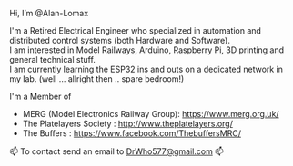 Hi, I’m @Alan-Lomax

I'm a Retired Electrical Engineer who specialized in automation and distributed control systems (both Hardware and Software).<br> 
I am interested in Model Railways, Arduino, Raspberry Pi, 3D printing and general technical stuff. <br>
I am currently learning the ESP32 ins and outs on a dedicated network in my lab. (well ... allright then .. spare bedroom!)

I'm a Member of 
- MERG (Model Electronics Railway Group): https://www.merg.org.uk/  
- The Platelayers Society : http://www.theplatelayers.org/
- The Buffers : https://www.facebook.com/ThebuffersMRC/

📫 To contact send an email to DrWho577@gmail.com  📫

<!---
Alan-Lomax/Alan-Lomax is a ✨ special ✨ repository because its `README.md` (this file) appears on your GitHub profile.
You can click the Preview link to take a look at your changes.
--->
